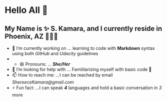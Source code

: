 # Hello All 👋 

## My Name is ✨ S. Kamara, and I currently reside in Phoenix, AZ 🌵🌵✨ 

- 🔭 I’m currently working on ... learning to code with **Markdown** syntax using both _GitHub_ and _Udacity_ guidelines
- - 😄 Pronouns: ... **_She/Her_**
- 🤔 I’m looking for help with ... Famililarizing myself with basic code 📝
- 📫 How to reach me: ...I can be reached by email _ShereeceKamara@gmail.com_
- ⚡ Fun fact: ...I can speak **_4_** languages and hold a basic conversation in _3_ more 
